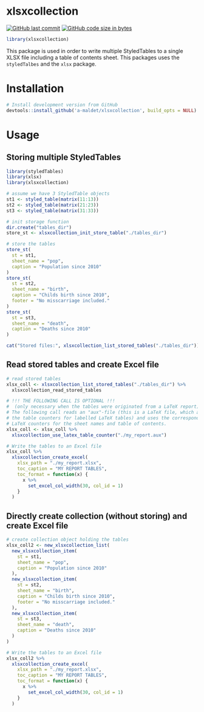 
# xlsxcollection

<!-- badges: start -->

[![GitHub last
commit](https://img.shields.io/github/last-commit/a-maldet/xlsxcollection.svg?logo=github)](https://github.com/a-maldet/funky/commits/master)
[![GitHub code size in
bytes](https://img.shields.io/github/languages/code-size/a-maldet/xlsxcollection.svg?logo=github)](https://github.com/a-maldet/xlsxcollection)
<!-- badges: end -->

``` r
library(xlsxcollection)
```

This package is used in order to write multiple StyledTables to a single
XLSX file including a table of contents sheet. This packages uses the
`styledTalbes` and the `xlsx` package.

# Installation

``` r
# Install development version from GitHub
devtools::install_github('a-maldet/xlsxcollection', build_opts = NULL)
```

# Usage

## Storing multiple StyledTables

``` r
library(styledTables)
library(xlsx)
library(xlsxcollection)

# assume we have 3 StyledTable objects
st1 <- styled_table(matrix(11:13))
st2 <- styled_table(matrix(21:23))
st3 <- styled_table(matrix(31:33))

# init storage function
dir.create("tables_dir")
store_st <- xlsxcollection_init_store_table("./tables_dir")

# store the tables
store_st(
  st = st1,
  sheet_name = "pop",
  caption = "Population since 2010"
)
store_st(
  st = st2,
  sheet_name = "birth",
  caption = "Childs birth since 2010",
  footer = "No misscarriage included."
)
store_st(
  st = st3,
  sheet_name = "death",
  caption = "Deaths since 2010"
)

cat("Stored files:", xlsxcollection_list_stored_tables("./tables_dir"))
```

## Read stored tables and create Excel file

``` r
# read stored tables
xlsx_coll <- xlsxcollection_list_stored_tables("./tables_dir") %>%
  xlsxcollection_read_stored_tables

# !!! THE FOLLOWING CALL IS OPTIONAL !!!
#  (only necessary when the tables were originated from a LaTeX report):
# The following call reads an "aux"-file (this is a LaTeX file, which also holds
# the table counters for labelled LaTeX tables) and uses the corresponding
# LaTeX counters for the sheet names and table of contents.
xlsx_coll <- xlsx_coll %>%
  xlsxcollection_use_latex_table_counter("./my_report.aux")

# Write the tables to an Excel file
xlsx_coll %>%
  xlsxcollection_create_excel(
    xlsx_path = "./my_report.xlsx",
    toc_caption = "MY REPORT TABLES",
    toc_format = function(x) {
      x %>%
        set_excel_col_width(30, col_id = 1)
    }
  )
```

## Directly create collection (without storing) and create Excel file

``` r
# create collection object holding the tables
xlsx_coll2 <- new_xlsxcollection_list(
  new_xlsxcollection_item(
    st = st1,
    sheet_name = "pop",
    caption = "Population since 2010"
  ),
  new_xlsxcollection_item(
    st = st2,
    sheet_name = "birth",
    caption = "Childs birth since 2010",
    footer = "No misscarriage included."
  ),
  new_xlsxcollection_item(
    st = st3,
    sheet_name = "death",
    caption = "Deaths since 2010"
  )
)

# Write the tables to an Excel file
xlsx_coll2 %>%
  xlsxcollection_create_excel(
    xlsx_path = "./my_report.xlsx",
    toc_caption = "MY REPORT TABLES",
    toc_format = function(x) {
      x %>%
        set_excel_col_width(30, col_id = 1)
    }
  )
```
